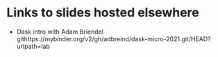 # Links to slides hosted elsewhere

- Dask intro with Adam Briendel githttps://mybinder.org/v2/gh/adbreind/dask-micro-2021.git/HEAD?urlpath=lab